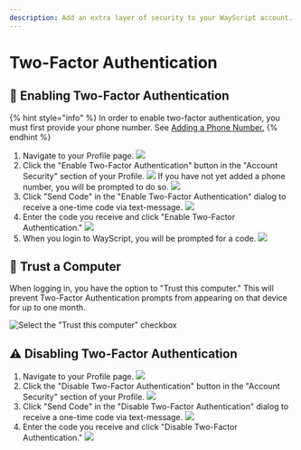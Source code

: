 ```yaml
---
description: Add an extra layer of security to your WayScript account.
---
```


# Two-Factor Authentication

## 🔐 Enabling Two-Factor Authentication

{% hint style="info" %}
In order to enable two-factor authentication, you must first provide your phone number. See [Adding a Phone Number.](phone-number-verification.md#adding-a-phone-number)
{% endhint %}

1. Navigate to your Profile page.  ![](../.gitbook/assets/profile%20%281%29.png)  
2. Click the "Enable Two-Factor Authentication" button in the "Account Security" section of your Profile.  ![](../.gitbook/assets/enable_two_factor_auth.png)   If you have not yet added a phone number, you will be prompted to do so.  ![](../.gitbook/assets/provide_a_phone_number.png)  
3.  Click "Send Code" in the "Enable Two-Factor Authentication" dialog to receive a one-time code via text-message.  ![](../.gitbook/assets/screen-shot-2019-07-25-at-2.38.19-pm.png)  
4. Enter the code you receive and click "Enable Two-Factor Authentication."  ![](../.gitbook/assets/screen-shot-2019-07-25-at-2.38.27-pm.png)  
5. When you login to WayScript, you will be prompted for a code.  ![](../.gitbook/assets/screen-shot-2019-08-26-at-8.01.59-am.png) 

## 🤝 Trust a Computer

When logging in, you have the option to "Trust this computer." This will prevent Two-Factor Authentication prompts from appearing on that device for up to one month.

![Select the &quot;Trust this computer&quot; checkbox](../.gitbook/assets/screen-shot-2019-08-26-at-8.02.26-am.png)

## ⚠ Disabling Two-Factor Authentication

1. Navigate to your Profile page.  ![](../.gitbook/assets/profile%20%281%29.png)  
2. Click the "Disable Two-Factor Authentication" button in the "Account Security" section of your Profile.  ![](../.gitbook/assets/disable_two_factor_auth.png)  
3.  Click "Send Code" in the "Disable Two-Factor Authentication" dialog to receive a one-time code via text-message.  ![](../.gitbook/assets/screen-shot-2019-07-25-at-2.33.51-pm.png)  
4. Enter the code you receive and click "Disable Two-Factor Authentication."  ![](../.gitbook/assets/screen-shot-2019-07-25-at-2.34.04-pm.png) 

